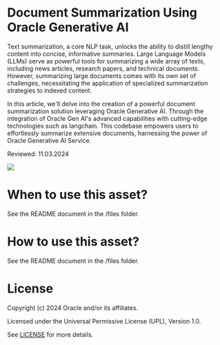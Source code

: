 # Document Summarization Using Oracle Generative AI

Text summarization, a core NLP task, unlocks the ability to distill lengthy content into concise, informative summaries. Large Language Models (LLMs) serve as powerful tools for summarizing a wide array of texts, including news articles, research papers, and technical documents. However, summarizing large documents comes with its own set of challenges, necessitating the application of specialized summarization strategies to indexed content.

In this article, we'll delve into the creation of a powerful document summarization solution leveraging Oracle Generative AI. Through the integration of Oracle Gen AI's advanced capabilities with cutting-edge technologies such as langchain. This codebase empowers users to effortlessly summarize extensive documents, harnessing the power of Oracle Generative AI Service.

Reviewed: 11.03.2024

<img src="./files/docSummarize.png">
</img>
 
# When to use this asset?
 
See the README document in the /files folder.
 
# How to use this asset?
 
See the README document in the /files folder.
 
# License
 
Copyright (c) 2024 Oracle and/or its affiliates.
 
Licensed under the Universal Permissive License (UPL), Version 1.0.
 
See [LICENSE](https://github.com/oracle-devrel/technology-engineering/blob/main/LICENSE) for more details.
